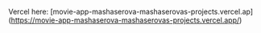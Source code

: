 Vercel here: [movie-app-mashaserova-mashaserovas-projects.vercel.ap\](https://movie-app-mashaserova-mashaserovas-projects.vercel.app/)
